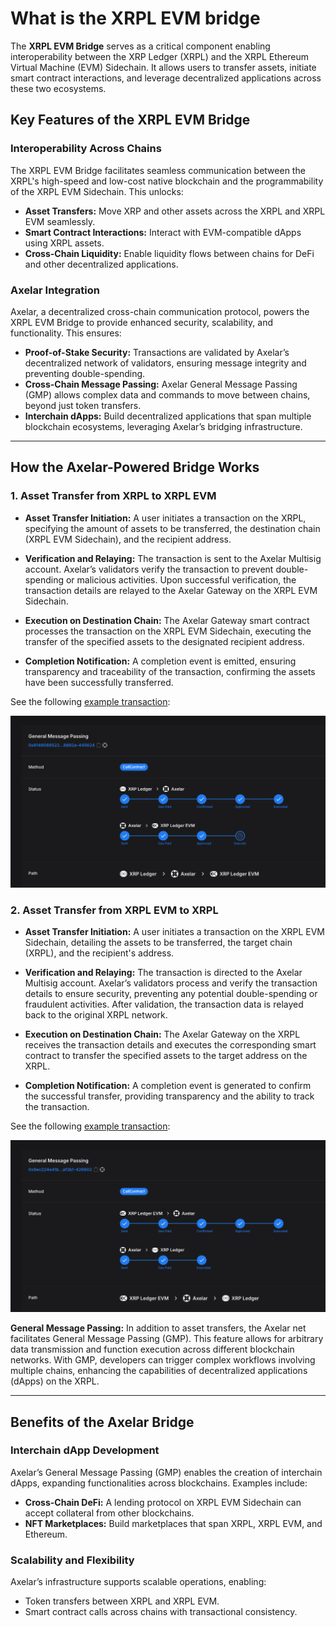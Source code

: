 # What is the XRPL EVM bridge

The **XRPL EVM Bridge** serves as a critical component enabling interoperability between the XRP Ledger (XRPL) and the XRPL Ethereum Virtual Machine (EVM) Sidechain. It allows users to transfer assets, initiate smart contract interactions, and leverage decentralized applications across these two ecosystems.

## Key Features of the XRPL EVM Bridge

### Interoperability Across Chains

The XRPL EVM Bridge facilitates seamless communication between the XRPL's high-speed and low-cost native blockchain and the programmability of the XRPL EVM Sidechain. This unlocks:

- **Asset Transfers:** Move XRP and other assets across the XRPL and XRPL EVM seamlessly.
- **Smart Contract Interactions:** Interact with EVM-compatible dApps using XRPL assets.
- **Cross-Chain Liquidity:** Enable liquidity flows between chains for DeFi and other decentralized applications.

### Axelar Integration

Axelar, a decentralized cross-chain communication protocol, powers the XRPL EVM Bridge to provide enhanced security, scalability, and functionality. This ensures:

- **Proof-of-Stake Security:** Transactions are validated by Axelar’s decentralized network of validators, ensuring message integrity and preventing double-spending.
- **Cross-Chain Message Passing:** Axelar General Message Passing (GMP) allows complex data and commands to move between chains, beyond just token transfers.
- **Interchain dApps:** Build decentralized applications that span multiple blockchain ecosystems, leveraging Axelar’s bridging infrastructure.

---

## How the Axelar-Powered Bridge Works

### 1. Asset Transfer from XRPL to XRPL EVM

- **Asset Transfer Initiation:** A user initiates a transaction on the XRPL, specifying the amount of assets to be transferred, the destination chain (XRPL EVM Sidechain), and the recipient address.
  
- **Verification and Relaying:** The transaction is sent to the Axelar Multisig account. Axelar’s validators verify the transaction to prevent double-spending or malicious activities. Upon successful verification, the transaction details are relayed to the Axelar Gateway on the XRPL EVM Sidechain.

- **Execution on Destination Chain:** The Axelar Gateway smart contract processes the transaction on the XRPL EVM Sidechain, executing the transfer of the specified assets to the designated recipient address.

- **Completion Notification:** A completion event is emitted, ensuring transparency and traceability of the transaction, confirming the assets have been successfully transferred.

See the following [example transaction](https://testnet.axelarscan.io/gmp/0x81460885229ec6190dd75138f8573a7c380389f0ddf3ee4f706959313378882a-445624):

![AxelarScan1](../images/axelarscanexamplefromxrpltoxrplevm.png)

### 2. Asset Transfer from XRPL EVM to XRPL

- **Asset Transfer Initiation:** A user initiates a transaction on the XRPL EVM Sidechain, detailing the assets to be transferred, the target chain (XRPL), and the recipient's address.

- **Verification and Relaying:** The transaction is directed to the Axelar Multisig account. Axelar’s validators process and verify the transaction details to ensure security, preventing any potential double-spending or fraudulent activities. After validation, the transaction data is relayed back to the original XRPL network.

- **Execution on Destination Chain:** The Axelar Gateway on the XRPL receives the transaction details and executes the corresponding smart contract to transfer the specified assets to the target address on the XRPL.

- **Completion Notification:** A completion event is generated to confirm the successful transfer, providing transparency and the ability to track the transaction.

See the following [example transaction](https://testnet.axelarscan.io/gmp/0x9ec224e41b407bf612984f266caca4274cec5549c8f2bac7b163adeff37af3b1-426602):

![AxelarScan2](../images/axelarscanexamplefromxrplevmtoxrpl.png)

**General Message Passing:**
In addition to asset transfers, the Axelar net facilitates General Message Passing (GMP). This feature allows for arbitrary data transmission and function execution across different blockchain networks. With GMP, developers can trigger complex workflows involving multiple chains, enhancing the capabilities of decentralized applications (dApps) on the XRPL.

---

## Benefits of the Axelar Bridge

### Interchain dApp Development

Axelar’s General Message Passing (GMP) enables the creation of interchain dApps, expanding functionalities across blockchains. Examples include:

- **Cross-Chain DeFi:** A lending protocol on XRPL EVM Sidechain can accept collateral from other blockchains.
- **NFT Marketplaces:** Build marketplaces that span XRPL, XRPL EVM, and Ethereum.

### Scalability and Flexibility

Axelar’s infrastructure supports scalable operations, enabling:

- Token transfers between XRPL and XRPL EVM.
- Smart contract calls across chains with transactional consistency.

